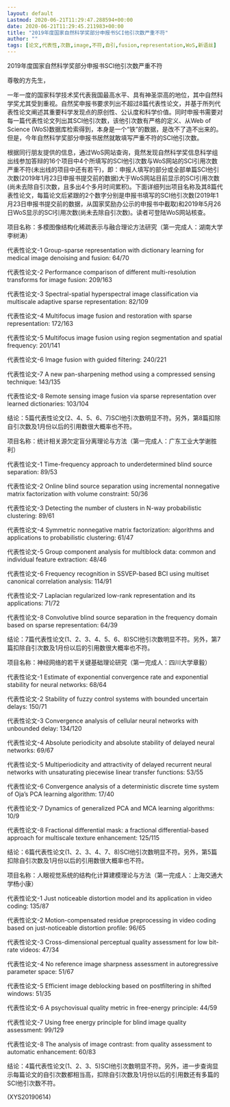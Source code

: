 ```yaml
---
layout: default
Lastmod: 2020-06-21T11:29:47.288594+00:00
date: 2020-06-21T11:29:45.211983+00:00
title: "2019年度国家自然科学奖部分申报书SCI他引次数严重不符"
author: ""
tags: [论文,代表性,次数,image,不符,自引,fusion,representation,WoS,新语丝]
---
```


2019年度国家自然科学奖部分申报书SCI他引次数严重不符

尊敬的方先生，

一年一度的国家科学技术奖代表我国最高水平、具有神圣崇高的地位，其中自然科学奖尤其受到重视。自然奖申报书要求列出不超过8篇代表性论文，并基于所列代表性论文阐述其重要科学发现点的原创性、公认度和科学价值。同时申报书需要对每一篇代表性论文列出其SCI他引次数，该他引次数有严格的定义、从Web of Science (WoS)数据库检索得到，本身是一个“铁”的数据，是改不了造不出来的。但是，今年自然科学奖部分申报书居然就敢填写严重不符的SCI他引次数。

根据同行朋友提供的信息，通过WoS网站查询，竟然发现自然科学奖信息科学组出线参加答辩的16个项目中4个所填写的SCI他引次数与WoS网站的SCI引用次数严重不符(未出线的项目中还有若干)，即：申报人填写的部分或全部单篇SCI他引次数(2019年1月23日申报书提交前的数据)大于WoS网站目前显示的SCI引用次数(尚未去除自引次数，且多出4个多月时间累积)。下面详细列出项目名称及其8篇代表性论文，每篇论文后紧跟的2个数字分别是申报书填写的SCI他引次数(2019年1月23日申报书提交前的数据，从国家奖励办公示的申报书中截取)和2019年5月26日WoS显示的SCI引用次数(尚未去除自引次数)。读者可登陆WoS网站核查。

项目名称：多模图像结构化稀疏表示与融合理论方法研究（第一完成人：湖南大学李树涛）

代表性论文-1 Group-sparse representation with dictionary learning for medical image denoising and fusion: 64/70

代表性论文-2 Performance comparison of different multi-resolution transforms for image fusion: 209/163

代表性论文-3 Spectral-spatial hyperspectral image classification via multiscale adaptive sparse representation: 82/109

代表性论文-4 Multifocus image fusion and restoration with sparse representation: 172/163

代表性论文-5 Multifocus image fusion using region segmentation and spatial frequency: 201/141

代表性论文-6 Image fusion with guided filtering: 240/221

代表性论文-7 A new pan-sharpening method using a compressed sensing technique: 143/135

代表性论文-8 Remote sensing image fusion via sparse representation over learned dictionaries: 103/104

结论：5篇代表性论文(2、4、5、6、7)SCI他引次数明显不符。另外，第8篇扣除自引次数及1月份以后的引用数很大概率也不符。



项目名称：统计相关源欠定盲分离理论与方法（第一完成人：广东工业大学谢胜利）

代表性论文-1 Time-frequency approach to underdetermined blind source separation: 89/53

代表性论文-2 Online blind source separation using incremental nonnegative matrix factorization with volume constraint: 50/36

代表性论文-3 Detecting the number of clusters in N-way probabilistic clustering: 89/61

代表性论文-4 Symmetric nonnegative matrix factorization: algorithms and applications to probabilistic clustering: 61/47

代表性论文-5 Group component analysis for multiblock data: common and individual feature extraction: 48/46

代表性论文-6 Frequency recognition in SSVEP-based BCI using multiset canonical correlation analysis: 114/91

代表性论文-7 Laplacian regularized low-rank representation and its applications: 71/72

代表性论文-8 Convolutive blind source separation in the frequency domain based on sparse representation: 64/39

结论：7篇代表性论文(1、2、3、4、5、6、8)SCI他引次数明显不符。另外，第7篇扣除自引次数及1月份以后的引用数很大概率也不符。



项目名称：神经网络的若干关键基础理论研究（第一完成人：四川大学章毅）

代表性论文-1 Estimate of exponential convergence rate and exponential stability for neural networks: 68/64

代表性论文-2 Stability of fuzzy control systems with bounded uncertain delays: 150/71

代表性论文-3 Convergence analysis of cellular neural networks with unbounded delay: 134/120

代表性论文-4 Absolute periodicity and absolute stability of delayed neural networks: 69/67

代表性论文-5 Multiperiodicity and attractivity of delayed recurrent neural networks with unsaturating piecewise linear transfer functions: 53/55

代表性论文-6 Convergence analysis of a deterministic discrete time system of Oja’s PCA learning algorithm: 17/40

代表性论文-7 Dynamics of generalized PCA and MCA learning algorithms: 10/9

代表性论文-8 Fractional differential mask: a fractional differential-based approach for multiscale texture enhancement: 125/115

结论：6篇代表性论文(1、2、3、4、7、8)SCI他引次数明显不符。另外，第5篇扣除自引次数及1月份以后的引用数很大概率也不符。



项目名称：人眼视觉系统的结构化计算建模理论与方法（第一完成人：上海交通大学杨小康）

代表性论文-1 Just noticeable distortion model and its application in video coding: 135/87

代表性论文-2 Motion-compensated residue preprocessing in video coding based on just-noticeable distortion profile: 96/65

代表性论文-3 Cross-dimensional perceptual quality assessment for low bit-rate videos: 47/34

代表性论文-4 No reference image sharpness assessment in autoregressive parameter space: 51/67

代表性论文-5 Efficient image deblocking based on postfiltering in shifted windows: 51/35

代表性论文-6 A psychovisual quality metric in free-energy principle: 44/59

代表性论文-7 Using free energy principle for blind image quality assessment: 99/129

代表性论文-8 The analysis of image contrast: from quality assessment to automatic enhancement: 60/83

结论：4篇代表性论文(1、2、3、5)SCI他引次数明显不符。另外，进一步查询显示每篇论文的自引次数都相当高，扣除自引次数及1月份以后的引用数还有多篇的SCI他引次数不符。

(XYS20190614)

